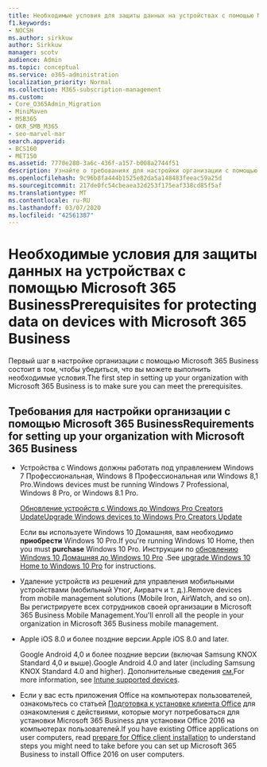 ```yaml
---
title: Необходимые условия для защиты данных на устройствах с помощью Microsoft 365 Business
f1.keywords:
- NOCSH
ms.author: sirkkuw
author: Sirkkuw
manager: scotv
audience: Admin
ms.topic: conceptual
ms.service: o365-administration
localization_priority: Normal
ms.collection: M365-subscription-management
ms.custom:
- Core_O365Admin_Migration
- MiniMaven
- MSB365
- OKR_SMB_M365
- seo-marvel-mar
search.appverid:
- BCS160
- MET150
ms.assetid: 7770e280-3a6c-436f-a157-b008a2744f51
description: Узнайте о требованиях для настройки организации с помощью Microsoft 365 Business и защиты рабочих данных на устройствах пользователей.
ms.openlocfilehash: 9c96b8fa444b1525e82da5a148483feeac59a25d
ms.sourcegitcommit: 217de0fc54cbeaea32d253f175eaf338cd85f5af
ms.translationtype: MT
ms.contentlocale: ru-RU
ms.lasthandoff: 03/07/2020
ms.locfileid: "42561387"
---
```

# <a name="prerequisites-for-protecting-data-on-devices-with-microsoft-365-business"></a><span data-ttu-id="dca3e-103">Необходимые условия для защиты данных на устройствах с помощью Microsoft 365 Business</span><span class="sxs-lookup"><span data-stu-id="dca3e-103">Prerequisites for protecting data on devices with Microsoft 365 Business</span></span>

<span data-ttu-id="dca3e-104">Первый шаг в настройке организации с помощью Microsoft 365 Business состоит в том, чтобы убедиться, что вы можете выполнить необходимые условия.</span><span class="sxs-lookup"><span data-stu-id="dca3e-104">The first step in setting up your organization with Microsoft 365 Business is to make sure you can meet the prerequisites.</span></span>
  
## <a name="requirements-for-setting-up-your-organization-with-microsoft-365-business"></a><span data-ttu-id="dca3e-105">Требования для настройки организации с помощью Microsoft 365 Business</span><span class="sxs-lookup"><span data-stu-id="dca3e-105">Requirements for setting up your organization with Microsoft 365 Business</span></span>

- <span data-ttu-id="dca3e-106">Устройства с Windows должны работать под управлением Windows 7 Профессиональная, Windows 8 Профессиональная или Windows 8,1 Pro.</span><span class="sxs-lookup"><span data-stu-id="dca3e-106">Windows devices must be running Windows 7 Professional, Windows 8 Pro, or Windows 8.1 Pro.</span></span>
    
    [<span data-ttu-id="dca3e-107">Обновление устройств с Windows до Windows Pro Creators Update</span><span class="sxs-lookup"><span data-stu-id="dca3e-107">Upgrade Windows devices to Windows Pro Creators Update</span></span>](upgrade-to-windows-pro-creators-update.md)
    
    <span data-ttu-id="dca3e-108">Если вы используете Windows 10 Домашняя, вам необходимо **приобрести** Windows 10 Pro.</span><span class="sxs-lookup"><span data-stu-id="dca3e-108">If you're running Windows 10 Home, then you must **purchase** Windows  10 Pro.</span></span> <span data-ttu-id="dca3e-109">Инструкции по [обновлению Windows 10 Домашняя до Windows 10 Pro](https://support.office.com/article/0aee10c1-4d34-43ee-a325-579c6c2df90e?ui=en-US&rs=en-US&ad=US) .</span><span class="sxs-lookup"><span data-stu-id="dca3e-109">See [upgrade Windows 10 Home to Windows 10 Pro](https://support.office.com/article/0aee10c1-4d34-43ee-a325-579c6c2df90e?ui=en-US&rs=en-US&ad=US) for instructions.</span></span> 
    
- <span data-ttu-id="dca3e-110">Удаление устройств из решений для управления мобильными устройствами (мобильный Утюг, Аирватч и т. д.).</span><span class="sxs-lookup"><span data-stu-id="dca3e-110">Remove devices from mobile management solutions (Mobile Iron, AirWatch, and so on).</span></span> <span data-ttu-id="dca3e-111">Вы регистрируете всех сотрудников своей организации в Microsoft 365 Business Mobile Management.</span><span class="sxs-lookup"><span data-stu-id="dca3e-111">You'll enroll all the people in your organization in Microsoft 365 Business mobile management.</span></span>
    
- <span data-ttu-id="dca3e-112">Apple iOS 8.0 и более поздние версии.</span><span class="sxs-lookup"><span data-stu-id="dca3e-112">Apple iOS 8.0 and later.</span></span>
    
    <span data-ttu-id="dca3e-113">Google Android 4,0 и более поздние версии (включая Samsung KNOX Standard 4,0 и выше).</span><span class="sxs-lookup"><span data-stu-id="dca3e-113">Google Android 4.0 and later (including Samsung KNOX Standard 4.0 and higher).</span></span> <span data-ttu-id="dca3e-114">Дополнительные сведения [см.](https://go.microsoft.com/fwlink/p/?linkid=852307)</span><span class="sxs-lookup"><span data-stu-id="dca3e-114">For more information, see [Intune supported devices](https://go.microsoft.com/fwlink/p/?linkid=852307).</span></span>
    
- <span data-ttu-id="dca3e-115">Если у вас есть приложения Office на компьютерах пользователей, ознакомьтесь со статьей [Подготовка к установке клиента Office](prepare-for-office-client-deployment.md) для ознакомления с действиями, которые могут потребоваться для установки Microsoft 365 Business для установки Office 2016 на компьютерах пользователей.</span><span class="sxs-lookup"><span data-stu-id="dca3e-115">If you have existing Office applications on user computers, read [prepare for Office client installation](prepare-for-office-client-deployment.md) to understand steps you might need to take before you can set up Microsoft 365 Business to install Office 2016 on user computers.</span></span> 
